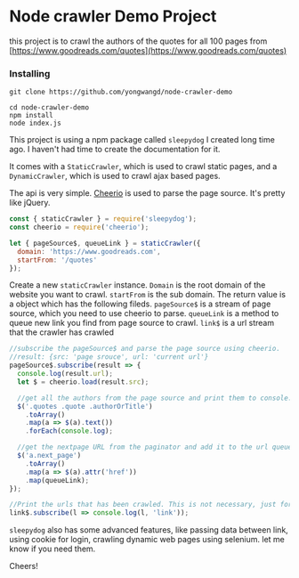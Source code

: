 # Node crawler Demo Project

this project is to crawl the authors of the quotes for all 100 pages from [https://www.goodreads.com/quotes](https://www.goodreads.com/quotes)

### Installing

```
git clone https://github.com/yongwangd/node-crawler-demo

cd node-crawler-demo
npm install
node index.js
```

This project is using a npm package called `sleepydog` I created long time ago. I haven't had time to create the documentation for it.

It comes with a `StaticCrawler`, which is used to crawl static pages, and a `DynamicCrawler`, which is used to crawl ajax based pages.

The api is very simple. [Cheerio](https://github.com/cheeriojs/cheerio) is used to parse the page source. It's pretty like jQuery.

```js
const { staticCrawler } = require('sleepydog');
const cheerio = require('cheerio');

let { pageSource$, queueLink } = staticCrawler({
  domain: 'https://www.goodreads.com',
  startFrom: '/quotes'
});
```

Create a new `staticCrawler` instance. `Domain` is the root domain of the website you want to crawl. `startFrom` is the sub domain. The return value is a object which has the following fileds.
`pageSource$` is a stream of page source, which you need to use cheerio to parse. `queueLink` is a method to queue new link you find from page source to crawl.
`link$` is a url stream that the crawler has crawled

```js
//subscribe the pageSource$ and parse the page source using cheerio.
//result: {src: 'page srouce', url: 'current url'}
pageSource$.subscribe(result => {
  console.log(result.url);
  let $ = cheerio.load(result.src);

  //get all the authors from the page source and print them to console.
  $('.quotes .quote .authorOrTitle')
    .toArray()
    .map(a => $(a).text())
    .forEach(console.log);

  //get the nextpage URL from the paginator and add it to the url queue. The crawler will pick up next url from the url queue when it finishes crawling current url.
  $('a.next_page')
    .toArray()
    .map(a => $(a).attr('href'))
    .map(queueLink);
});

//Print the urls that has been crawled. This is not necessary, just for logging purpose
link$.subscribe(l => console.log(l, 'link'));
```

`sleepydog` also has some advanced features, like passing data between link, using cookie for login, crawling dynamic web pages using selenium. let me know if you need them.

Cheers!
